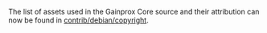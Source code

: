 The list of assets used in the Gainprox Core source and their attribution can now be found in [contrib/debian/copyright](../contrib/debian/copyright).
